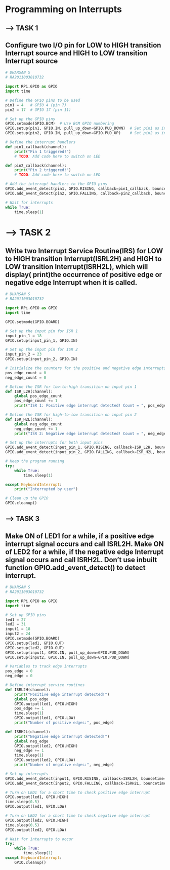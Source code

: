 # Programming on Interrupts
## --> TASK 1
## Configure two I/O pin for LOW to HIGH  transition Interrupt source and HIGH to LOW transition Interrupt source

```python
# DHARSAN S 
# RA2011003010732

import RPi.GPIO as GPIO
import time

# Define the GPIO pins to be used
pin1 = 4   # GPIO 4 (pin 7)
pin2 = 17  # GPIO 17 (pin 11)

# Set up the GPIO pins
GPIO.setmode(GPIO.BCM)  # Use BCM GPIO numbering
GPIO.setup(pin1, GPIO.IN, pull_up_down=GPIO.PUD_DOWN)  # Set pin1 as input with a pull-down resistor
GPIO.setup(pin2, GPIO.IN, pull_up_down=GPIO.PUD_UP)    # Set pin2 as input with a pull-up resistor

# Define the interrupt handlers
def pin1_callback(channel):
    print("Pin 1 triggered!")
    # TODO: Add code here to switch on LED

def pin2_callback(channel):
    print("Pin 2 triggered!")
    # TODO: Add code here to switch on LED

# Add the interrupt handlers to the GPIO pins
GPIO.add_event_detect(pin1, GPIO.RISING, callback=pin1_callback, bouncetime=200)
GPIO.add_event_detect(pin2, GPIO.FALLING, callback=pin2_callback, bouncetime=200)

# Wait for interrupts
while True:
    time.sleep(1)
```
# --> TASK 2
## Write two  Interrupt Service Routine(IRS) for LOW to HIGH  transition Interrupt(ISRL2H) and HIGH to LOW transition Interrupt(ISRH2L), which will display( print)the occurrence of positive edge or negative edge  Interrupt when it is called.  

```python
# DHARSAN S 
# RA2011003010732

import RPi.GPIO as GPIO
import time

GPIO.setmode(GPIO.BOARD)

# Set up the input pin for ISR 1
input_pin_1 = 18
GPIO.setup(input_pin_1, GPIO.IN)

# Set up the input pin for ISR 2
input_pin_2 = 23
GPIO.setup(input_pin_2, GPIO.IN)

# Initialize the counters for the positive and negative edge interrupts
pos_edge_count = 0
neg_edge_count = 0

# Define the ISR for low-to-high transition on input pin 1
def ISR_L2H(channel):
    global pos_edge_count
    pos_edge_count += 1
    print("ISR 1: Positive edge interrupt detected! Count = ", pos_edge_count)

# Define the ISR for high-to-low transition on input pin 2
def ISR_H2L(channel):
    global neg_edge_count
    neg_edge_count += 1
    print("ISR 2: Negative edge interrupt detected! Count = ", neg_edge_count)

# Set up the interrupts for both input pins
GPIO.add_event_detect(input_pin_1, GPIO.RISING, callback=ISR_L2H, bouncetime=200)
GPIO.add_event_detect(input_pin_2, GPIO.FALLING, callback=ISR_H2L, bouncetime=200)

# Keep the program running
try:
    while True:
        time.sleep(1)

except KeyboardInterrupt:
    print("Interrupted by user")

# Clean up the GPIO
GPIO.cleanup()
```

## --> TASK 3
## Make ON of  LED1 for a while, if a positive edge interrupt signal occurs and call ISRL2H. Make ON of  LED2  for a while, if the negative edge Interrupt signal occurs and call ISRH2L. Don’t use inbuilt function GPIO.add_event_detect() to detect interrupt.

```python
# DHARSAN S 
# RA2011003010732

import RPi.GPIO as GPIO
import time

# Set up GPIO pins
led1 = 27
led2 = 31
input1 = 18
input2 = 24
GPIO.setmode(GPIO.BOARD)
GPIO.setup(led1, GPIO.OUT)
GPIO.setup(led2, GPIO.OUT)
GPIO.setup(input1, GPIO.IN, pull_up_down=GPIO.PUD_DOWN)
GPIO.setup(input2, GPIO.IN, pull_up_down=GPIO.PUD_DOWN)

# Variables to track edge interrupts
pos_edge = 0
neg_edge = 0

# Define interrupt service routines
def ISRL2H(channel):
    print("Positive edge interrupt detected!")
    global pos_edge
    GPIO.output(led1, GPIO.HIGH)
    pos_edge += 1
    time.sleep(1)
    GPIO.output(led1, GPIO.LOW)
    print("Number of positive edges:", pos_edge)

def ISRH2L(channel):
    print("Negative edge interrupt detected!")
    global neg_edge
    GPIO.output(led2, GPIO.HIGH)
    neg_edge += 1
    time.sleep(1)
    GPIO.output(led2, GPIO.LOW)
    print("Number of negative edges:", neg_edge)

# Set up interrupts
GPIO.add_event_detect(input1, GPIO.RISING, callback=ISRL2H, bouncetime=200)
GPIO.add_event_detect(input2, GPIO.FALLING, callback=ISRH2L, bouncetime=200)

# Turn on LED1 for a short time to check positive edge interrupt
GPIO.output(led1, GPIO.HIGH)
time.sleep(0.5)
GPIO.output(led1, GPIO.LOW)

# Turn on LED2 for a short time to check negative edge interrupt
GPIO.output(led2, GPIO.HIGH)
time.sleep(0.5)
GPIO.output(led2, GPIO.LOW)

# Wait for interrupts to occur
try:
    while True:
        time.sleep(1)
except KeyboardInterrupt:
    GPIO.cleanup()
```